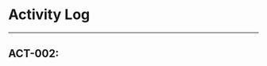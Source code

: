 # Activity Log

---

## ACT-002: <Title of a Previous Activity> (Example)

**Date:** <DATE>
**Status:** ✅ Done
**Assignee:** <TEAM_MEMBER>

### Objective
[State the objective of this past activity. For example: To resolve a configuration issue that was blocking progress on a key feature.]

### Outcome
- **Investigation:** The root cause was identified as a misconfigured path in a settings file.
- **Resolution:** The incorrect path was removed from `<config_file>`.
- **Verification:** A subsequent run of the application confirmed that the blocker was resolved.

### Related Documents
- `<link_to_config_file>`
- `<link_to_current_state_doc>`

---

## ACT-001: <Title of an Older Activity> (Example)

**Date:** <DATE>
**Status:** ✅ Done
**Assignee:** <TEAM_MEMBER>

### Objective
[State the objective of this past activity. For example: To formally close out a previous phase of work by verifying all tasks were complete.]

### Outcome
- **Verification Complete:** A final review of the `<traceability_matrix>` confirmed that all features were correctly implemented or deferred.
- **Documentation Updated:** The `<project_plan>` was updated to mark the phase as "Done".

### Related Documents
- `<link_to_traceability_matrix>`
- `<link_to_project_plan>`
- `<link_to_future_enhancements_doc>`

---
